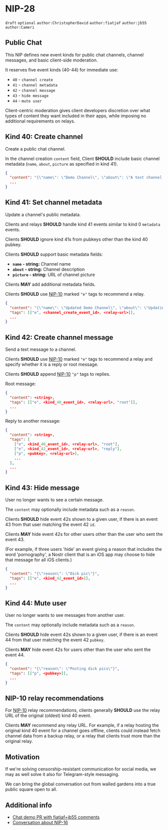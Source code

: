 # NIP-28

`draft` `optional` `author:ChristopherDavid` `author:fiatjaf` `author:jb55` `author:Cameri`

## Public Chat

This NIP defines new event kinds for public chat channels, channel messages, and basic client-side moderation.

It reserves five event kinds (40-44) for immediate use:

- `40` - `channel create`
- `41` - `channel metadata`
- `42` - `channel message`
- `43` - `hide message`
- `44` - `mute user`

Client-centric moderation gives client developers discretion over what types of content they want included in their apps, while imposing no additional requirements on relays.

## Kind 40: Create channel

Create a public chat channel.

In the channel creation `content` field, Client **SHOULD** include basic channel metadata (`name`, `about`, `picture` as specified in kind 41).

```json
{
  "content": "{\"name\": \"Demo Channel\", \"about\": \"A test channel.\", \"picture\": \"https://placekitten.com/200/200\"}",
  ...
}
```

## Kind 41: Set channel metadata

Update a channel's public metadata.

Clients and relays **SHOULD** handle kind 41 events similar to kind 0 `metadata` events.

Clients **SHOULD** ignore kind 41s from pubkeys other than the kind 40 pubkey.

Clients **SHOULD** support basic metadata fields:

- **`name` - string:** Channel name
- **`about` - string:** Channel description
- **`picture` - string:** URL of channel picture

Clients **MAY** add additional metadata fields.

Clients **SHOULD** use [NIP-10](10.md) marked `"e"` tags to recommend a relay.

```json
{
  "content": "{\"name\": \"Updated Demo Channel\", \"about\": \"Updating a test channel.\", \"picture\": \"https://placekitten.com/201/201\"}",
  "tags": [["e", <channel_create_event_id>, <relay-url>]],
  ...
}
```

## Kind 42: Create channel message

Send a text message to a channel.

Clients **SHOULD** use [NIP-10](10.md) marked `"e"` tags to recommend a relay and specify whether it is a reply or root message.

Clients **SHOULD** append [NIP-10](10.md) `"p"` tags to replies.

Root message:

```json
{
  "content": <string>,
  "tags": [["e", <kind_40_event_id>, <relay-url>, "root"]],
  ...
}
```

Reply to another message:

```json
{
  "content": <string>,
  "tags": [
    ["e", <kind_40_event_id>, <relay-url>, "root"],
    ["e", <kind_42_event_id>, <relay-url>, "reply"],
    ["p", <pubkey>, <relay-url>],
    ...
  ],
  ...
}
```

## Kind 43: Hide message

User no longer wants to see a certain message.

The `content` may optionally include metadata such as a `reason`.

Clients **SHOULD** hide event 42s shown to a given user, if there is an event 43 from that user matching the event 42 `id`.

Clients **MAY** hide event 42s for other users other than the user who sent the event 43.

(For example, if three users 'hide' an event giving a reason that includes the word 'pornography', a Nostr client that is an iOS app may choose to hide that message for all iOS clients.)

```json
{
  "content": "{\"reason\": \"Dick pic\"}",
  "tags": [["e", <kind_42_event_id>]],
  ...
}
```

## Kind 44: Mute user

User no longer wants to see messages from another user.

The `content` may optionally include metadata such as a `reason`.

Clients **SHOULD** hide event 42s shown to a given user, if there is an event 44 from that user matching the event 42 `pubkey`.

Clients **MAY** hide event 42s for users other than the user who sent the event 44.

```json
{
  "content": "{\"reason\": \"Posting dick pics\"}",
  "tags": [["p", <pubkey>]],
  ...
}
```

## NIP-10 relay recommendations

For [NIP-10](10.md) relay recommendations, clients generally **SHOULD** use the relay URL of the original (oldest) kind 40 event.

Clients **MAY** recommend any relay URL.
For example, if a relay hosting the original kind 40 event for a channel goes offline, clients could instead fetch channel data from a backup relay, or a relay that clients trust more than the original relay.

## Motivation

If we're solving censorship-resistant communication for social media, we may as well solve it also for Telegram-style messaging.

We can bring the global conversation out from walled gardens into a true public square open to all.

## Additional info

- [Chat demo PR with fiatjaf+jb55 comments](https://github.com/ArcadeCity/arcade/pull/28)
- [Conversation about NIP-16](https://t.me/nostr_protocol/29566)
